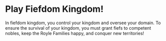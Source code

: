 # Play Fiefdom Kingdom!

In fiefdom kingdom, you control your kingdom and oversee your domain. To ensure the survival of your kingdom, you must grant fiefs to competent nobles, keep the Royle Families happy, and conquer new territories!
